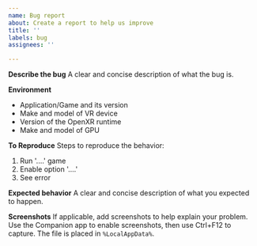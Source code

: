 ```yaml
---
name: Bug report
about: Create a report to help us improve
title: ''
labels: bug
assignees: ''

---
```


**Describe the bug**
A clear and concise description of what the bug is.

**Environment**
- Application/Game and its version
- Make and model of VR device
- Version of the OpenXR runtime
- Make and model of GPU

**To Reproduce**
Steps to reproduce the behavior:
1. Run '....' game
2. Enable option '....'
3. See error

**Expected behavior**
A clear and concise description of what you expected to happen.

**Screenshots**
If applicable, add screenshots to help explain your problem. Use the Companion app to enable screenshots, then use Ctrl+F12 to capture. The file is placed in `%LocalAppData%`.
